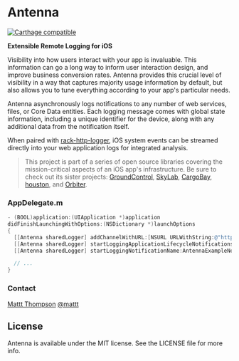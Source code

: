 # Antenna

[![Carthage compatible](https://img.shields.io/badge/Carthage-compatible-4BC51D.svg?style=flat)](https://github.com/Carthage/Carthage)

**Extensible Remote Logging for iOS**

Visibility into how users interact with your app is invaluable. This information can go a long way to inform user interaction design, and improve business conversion rates. Antenna provides this crucial level of visibility in a way that captures majority usage information by default, but also allows you to tune everything according to your app's particular needs.

Antenna asynchronously logs notifications to any number of web services, files, or Core Data entities. Each logging message comes with global state information, including a unique identifier for the device, along with any additional data from the notification itself.

When paired with [rack-http-logger](https://github.com/mattt/rack-http-logger), iOS system events can be streamed directly into your web application logs for integrated analysis.

> This project is part of a series of open source libraries covering the mission-critical aspects of an iOS app's infrastructure. Be sure to check out its sister projects: [GroundControl](https://github.com/mattt/GroundControl), [SkyLab](https://github.com/mattt/SkyLab), [CargoBay](https://github.com/mattt/CargoBay), [houston](https://github.com/mattt/houston), and [Orbiter](https://github.com/mattt/Orbiter).


### AppDelegate.m

```objective-c
- (BOOL)application:(UIApplication *)application
didFinishLaunchingWithOptions:(NSDictionary *)launchOptions
{
  [[Antenna sharedLogger] addChannelWithURL:[NSURL URLWithString:@"http://example.com"] method:@"LOG"];
  [[Antenna sharedLogger] startLoggingApplicationLifecycleNotifications];
  [[Antenna sharedLogger] startLoggingNotificationName:AntennaExampleNotification];

  // ...
}
```

### Contact

[Mattt Thompson](http://github.com/mattt)
[@mattt](https://twitter.com/mattt)

## License

Antenna is available under the MIT license. See the LICENSE file for more info.
